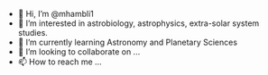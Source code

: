 - 👋 Hi, I’m @mhambli1
- 👀 I’m interested in astrobiology, astrophysics, extra-solar system studies.
- 🌱 I’m currently learning Astronomy and Planetary Sciences
- 💞️ I’m looking to collaborate on ...
- 📫 How to reach me ...

<!---
mhambli1/mhambli1 is a ✨ special ✨ repository because its `README.md` (this file) appears on your GitHub profile.
You can click the Preview link to take a look at your changes.
--->
